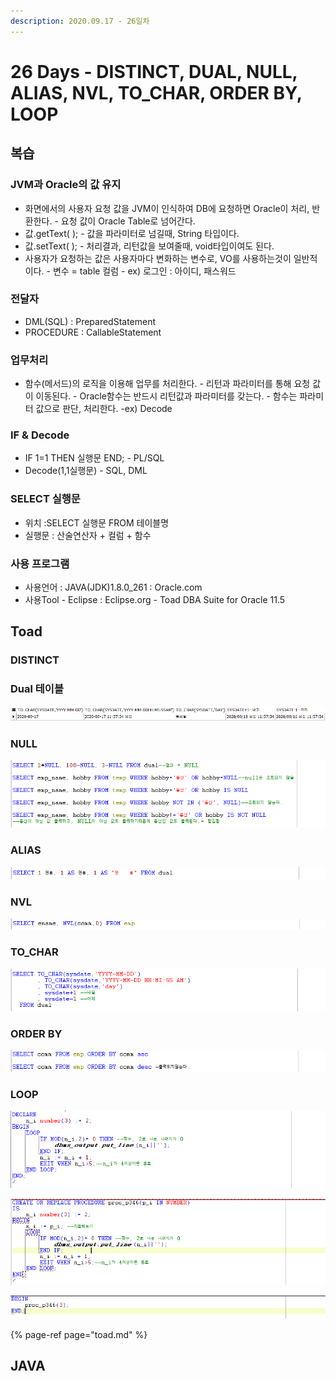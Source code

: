 ```yaml
---
description: 2020.09.17 - 26일차
---
```


# 26 Days - DISTINCT, DUAL, NULL, ALIAS, NVL, TO\_CHAR, ORDER BY, LOOP

## 복습

### JVM과 Oracle의 값 유지

* 화면에서의 사용자 요청 값을 JVM이 인식하여 DB에 요청하면 Oracle이 처리, 반환한다. - 요청 값이 Oracle Table로 넘어간다.
* 값.getText\( \); - 값을 파라미터로 넘길때, String 타입이다.
* 값.setText\( \); - 처리결과, 리턴값을 보여줄때, void타입이여도 된다.
* 사용자가 요청하는 값은 사용자마다 변화하는 변수로, VO를 사용하는것이 일반적이다. - 변수 = table 컬럼 - ex\) 로그인 : 아이디, 패스워드 

### 전달자

* DML\(SQL\) : PreparedStatement
* PROCEDURE : CallableStatement

### 업무처리

* 함수\(메서드\)의 로직을 이용해 업무를 처리한다. - 리턴과 파라미터를 통해 요청 값이 이동된다. - Oracle함수는 반드시 리턴값과 파라미터를 갖는다. - 함수는 파라미터 값으로 판단, 처리한다. -ex\) Decode

### IF & Decode

* IF 1=1 THEN 실행문 END; - PL/SQL
* Decode\(1,1실행문\) - SQL, DML

### SELECT 실행문

* 위치 :SELECT 실행문 FROM 테이블명
* 실행문 : 산술연산자 + 컬럼 + 함수

### 사용 프로그램

* 사용언어 : JAVA\(JDK\)1.8.0\_261 : Oracle.com
* 사용Tool  - Eclipse : Eclipse.org - Toad DBA Suite for Oracle 11.5

## Toad

### DISTINCT

### Dual 테이블

![](../../.gitbook/assets/dual-sysdate.png)

### NULL

![](../../.gitbook/assets/1%20%289%29.png)

### ALIAS

![](../../.gitbook/assets/2%20%288%29.png)

### NVL

![](../../.gitbook/assets/3%20%289%29.png)

### TO\_CHAR

![](../../.gitbook/assets/4%20%289%29.png)

### ORDER BY

![](../../.gitbook/assets/5%20%288%29.png)

### LOOP

![](../../.gitbook/assets/6%20%285%29.png)

![](../../.gitbook/assets/6-2.png)

![](../../.gitbook/assets/6-3%20%281%29.png)

{% page-ref page="toad.md" %}

## JAVA

